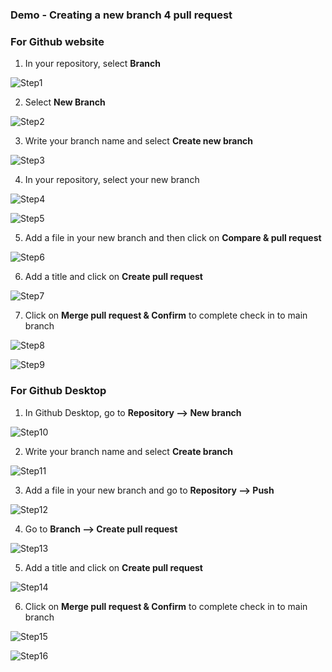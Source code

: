### Demo - Creating a new branch 4 pull request


### For Github website

1. In your repository, select **Branch**

![Step1](https://github.com/rahiltariq07/Demo/blob/main/Documentation/Images/3/Step1.png)

2. Select **New Branch**

![Step2](https://github.com/rahiltariq07/Demo/blob/main/Documentation/Images/3/step2.png)

3. Write your branch name and select **Create new branch**

![Step3](https://github.com/rahiltariq07/Demo/blob/main/Documentation/Images/3/step3.png)

4. In your repository, select your new branch

![Step4](https://github.com/rahiltariq07/Demo/blob/main/Documentation/Images/3/step4.png)

![Step5](https://github.com/rahiltariq07/Demo/blob/main/Documentation/Images/3/step5.png)

5. Add a file in your new branch and then click on **Compare & pull request**

![Step6](https://github.com/rahiltariq07/Demo/blob/main/Documentation/Images/3/step6.png)

6. Add a title and click on **Create pull request**

![Step7](https://github.com/rahiltariq07/Demo/blob/main/Documentation/Images/3/step7.png)

7. Click on **Merge pull request & Confirm**  to complete check in to main branch

![Step8](https://github.com/rahiltariq07/Demo/blob/main/Documentation/Images/3/step8.png)

![Step9](https://github.com/rahiltariq07/Demo/blob/main/Documentation/Images/3/step9.png)


### For Github Desktop

1. In Github Desktop, go to **Repository --> New branch**

![Step10](https://github.com/rahiltariq07/Demo/blob/main/Documentation/Images/3/Step10.png)

2. Write your branch name and select **Create branch**

![Step11](https://github.com/rahiltariq07/Demo/blob/main/Documentation/Images/3/Step11.png)

3. Add a file in your new branch and go to **Repository --> Push**

![Step12](https://github.com/rahiltariq07/Demo/blob/main/Documentation/Images/3/Step12.png)

4. Go to **Branch --> Create pull request**

![Step13](https://github.com/rahiltariq07/Demo/blob/main/Documentation/Images/3/Step13.png)

5. Add a title and click on **Create pull request**

![Step14](https://github.com/rahiltariq07/Demo/blob/main/Documentation/Images/3/Step14.png)

6. Click on **Merge pull request & Confirm** to complete check in to main branch

![Step15](https://github.com/rahiltariq07/Demo/blob/main/Documentation/Images/3/Step15.png)

![Step16](https://github.com/rahiltariq07/Demo/blob/main/Documentation/Images/3/Step16.png)